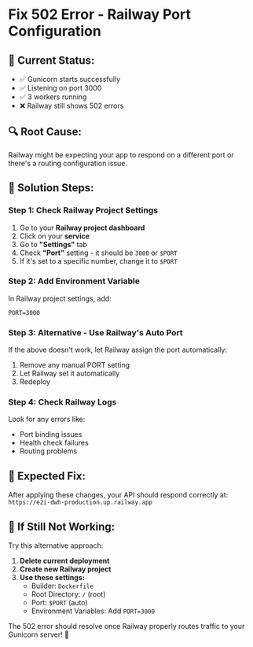 # Fix 502 Error - Railway Port Configuration

## 🚨 **Current Status:**
- ✅ Gunicorn starts successfully
- ✅ Listening on port 3000
- ✅ 3 workers running
- ❌ Railway still shows 502 errors

## 🔍 **Root Cause:**
Railway might be expecting your app to respond on a different port or there's a routing configuration issue.

## 🔧 **Solution Steps:**

### **Step 1: Check Railway Project Settings**
1. Go to your **Railway project dashboard**
2. Click on your **service**
3. Go to **"Settings"** tab
4. Check **"Port"** setting - it should be `3000` or `$PORT`
5. If it's set to a specific number, change it to `$PORT`

### **Step 2: Add Environment Variable**
In Railway project settings, add:
```
PORT=3000
```

### **Step 3: Alternative - Use Railway's Auto Port**
If the above doesn't work, let Railway assign the port automatically:
1. Remove any manual PORT setting
2. Let Railway set it automatically
3. Redeploy

### **Step 4: Check Railway Logs**
Look for any errors like:
- Port binding issues
- Health check failures
- Routing problems

## 🎯 **Expected Fix:**
After applying these changes, your API should respond correctly at:
`https://e2i-dwh-production.up.railway.app`

## 🚨 **If Still Not Working:**
Try this alternative approach:

1. **Delete current deployment**
2. **Create new Railway project**
3. **Use these settings:**
   - Builder: `Dockerfile`
   - Root Directory: `/` (root)
   - Port: `$PORT` (auto)
   - Environment Variables: Add `PORT=3000`

The 502 error should resolve once Railway properly routes traffic to your Gunicorn server! 🎉
